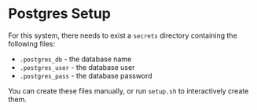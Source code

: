 # Postgres Setup

For this system, there needs to exist a `secrets` directory containing the following files:
* `.postgres_db`  - the database name
* `.postgres_user` - the database user
* `.postgres_pass` - the database password

You can create these files manually, or run `setup.sh` to interactively create them.
